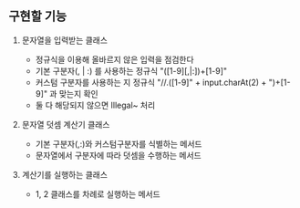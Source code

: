 ## 구현할 기능

1. 문자열을 입력받는 클래스 
   - 정규식을 이용해 올바르지 않은 입력을 점검한다
   - 기본 구분자(, | :) 를 사용하는 정규식 "([1-9][,|:])+[1-9]"
   - 커스텀 구분자를 사용하는 지 정규식 "//.([1-9]" + input.charAt(2) + ")+[1-9]" 과 맞는지 확인
   - 둘 다 해당되지 않으면 Illegal~ 처리
   
2. 문자열 덧셈 계산기 클래스
   - 기본 구분자(,:)와 커스텀구분자를 식별하는 메서드
   - 문자열에서 구분자에 따라 덧셈을 수행하는 메서드

3. 계산기를 실행하는 클래스
   - 1, 2 클래스를 차례로 실행하는 메서드
   